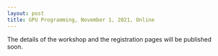 ```yaml
---
layout: post
title: GPU Programming, November 1, 2021, Online
---
```

The details of the workshop and the registration pages will be published soon.